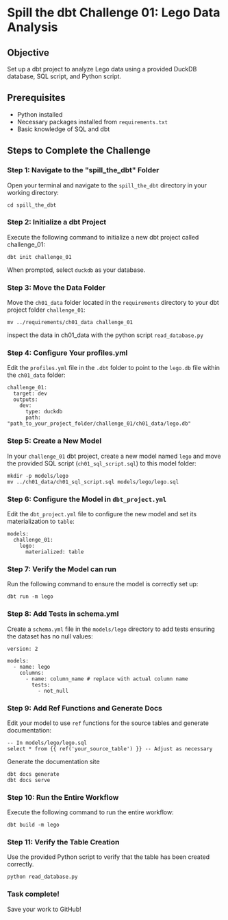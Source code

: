 # Spill the dbt Challenge 01: Lego Data Analysis

## Objective
Set up a dbt project to analyze Lego data using a provided DuckDB database, SQL script, and Python script.

## Prerequisites
- Python installed
- Necessary packages installed from `requirements.txt`
- Basic knowledge of SQL and dbt

## Steps to Complete the Challenge

### Step 1: Navigate to the "spill_the_dbt" Folder

Open your terminal and navigate to the `spill_the_dbt` directory in your working directory:
```
cd spill_the_dbt
```

### Step 2: Initialize a dbt Project

Execute the following command to initialize a new dbt project called challenge_01:
```
dbt init challenge_01
```
When prompted, select `duckdb` as your database.

### Step 3: Move the Data Folder

Move the `ch01_data` folder located in the `requirements` directory to your dbt project folder `challenge_01`:
```
mv ../requirements/ch01_data challenge_01
```
inspect the data in ch01_data with the python script `read_database.py`

### Step 4: Configure Your profiles.yml

Edit the `profiles.yml` file in the `.dbt` folder to point to the `lego.db` file within the `ch01_data` folder:

```
challenge_01:
  target: dev
  outputs:
    dev:
      type: duckdb
      path: "path_to_your_project_folder/challenge_01/ch01_data/lego.db"
```

### Step 5: Create a New Model

In your `challenge_01` dbt project, create a new model named `lego` and move the provided SQL script (`ch01_sql_script.sql`) to this model folder:

```
mkdir -p models/lego
mv ../ch01_data/ch01_sql_script.sql models/lego/lego.sql
```

### Step 6: Configure the Model in `dbt_project.yml`

Edit the `dbt_project.yml` file to configure the new model and set its materialization to `table`:

```
models:
  challenge_01:
    lego:
      materialized: table
```

### Step 7: Verify the Model can run

Run the following command to ensure the model is correctly set up:
```
dbt run -m lego
```

### Step 8: Add Tests in schema.yml

Create a `schema.yml` file in the `models/lego` directory to add tests ensuring the dataset has no null values:

```
version: 2

models:
  - name: lego
    columns:
      - name: column_name # replace with actual column name
        tests:
          - not_null
```

### Step 9: Add Ref Functions and Generate Docs

Edit your model to use `ref` functions for the source tables and generate documentation:

```
-- In models/lego/lego.sql
select * from {{ ref('your_source_table') }} -- Adjust as necessary
```

Generate the documentation site
```
dbt docs generate
dbt docs serve
```

### Step 10: Run the Entire Workflow

Execute the following command to run the entire workflow:
```
dbt build -m lego
```

###  Step 11: Verify the Table Creation

Use the provided Python script to verify that the table has been created correctly. 
```
python read_database.py
```

### Task complete!

Save your work to GitHub!